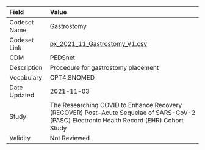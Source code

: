 |Field        |Value                                                                                                                                    |
|:------------|:----------------------------------------------------------------------------------------------------------------------------------------|
|Codeset Name |Gastrostomy                                                                                                                              |
|Codeset Link |[px_2021_11_Gastrostomy_V1.csv](https://github.com/PEDSnet/Variable-Dictionary/blob/main/procedures/px_2021_11_Gastrostomy_V1.csv)       |
|CDM          |PEDSnet                                                                                                                                  |
|Description  |Procedure for gastrostomy placement                                                                                                      |
|Vocabulary   |CPT4,SNOMED                                                                                                                              |
|Date Updated |2021-11-03                                                                                                                               |
|Study        |The Researching COVID to Enhance Recovery (RECOVER) Post-Acute Sequelae of SARS-CoV-2 (PASC) Electronic Health Record (EHR) Cohort Study |
|Validity     |Not Reviewed                                                                                                                             |
